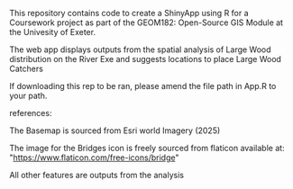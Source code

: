 This repository contains code to create a ShinyApp using R for a Coursework project as part of the GEOM182: Open-Source GIS Module at the Univesity of Exeter.

The web app displays outputs from the spatial analysis of Large Wood distribution on the River Exe and suggests locations to place Large Wood Catchers

If downloading this rep to be ran, please amend the file path in App.R to your path.


references:

The Basemap is sourced from Esri world Imagery (2025)

The image for the Bridges icon is freely sourced from flaticon available at: "https://www.flaticon.com/free-icons/bridge"

All other features are outputs from the analysis
